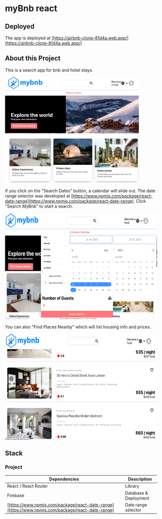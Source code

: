 # myBnb react

## Deployed

The app is deployed at [https://airbnb-clone-81d4a.web.app/](https://airbnb-clone-81d4a.web.app/)

## About this Project

This is a search app for bnb and hotel stays.

<img src="src/images/mybnb-preview.png" height="350">

If you click on the "Search Dates" button, a calendar will slide out.  The date range selector was developed at [https://www.npmjs.com/package/react-date-range](https://www.npmjs.com/package/react-date-range).  Click "Search MyBnb" to start a search.

<img src="src/images/mybnb-preview1.png" height="350">

You can also "Find Places Nearby" which will list housing info and prices.

<img src="src/images/mybnb-preview2.png" height="350">


## Stack

### Project

| Dependencies  | Description |
| ------------- | ------------- |
|  React / React Router | Library |
|  Firebase | Database & Deployment |
|  [https://www.npmjs.com/package/react-date-range](https://www.npmjs.com/package/react-date-range)  | Date range selector  |
 